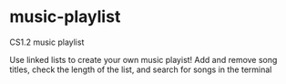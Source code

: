 # music-playlist
CS1.2 music playlist

Use linked lists to create your own music playist! Add and remove song titles, check the length of the list, and search for songs in the terminal
